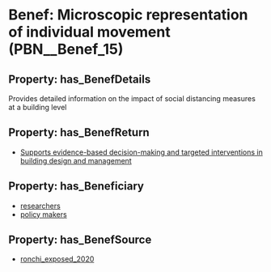 # Benef: __Microscopic representation of individual movement__ (PBN__Benef_15)

## Property: has_BenefDetails

Provides detailed information on the impact of social distancing measures at a building level

## Property: has_BenefReturn

* [Supports evidence-based decision-making and targeted interventions in building design and management](../BenefReturn/PBN__BenefReturn_15)

## Property: has_Beneficiary

* [researchers](../Stakeholder/PBN__Stakeholder_2)
* [policy makers](../Stakeholder/PBN__Stakeholder_3)

## Property: has_BenefSource

* [ronchi_exposed_2020](../Article/PBN__Article_3)

